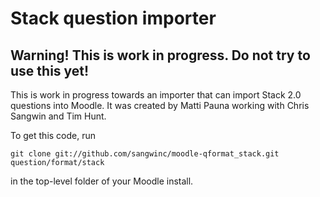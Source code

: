 Stack question importer
=======================

Warning! This is work in progress. Do not try to use this yet!
--------------------------------------------------------------

This is work in progress towards an importer that can import Stack 2.0 questions
into Moodle. It was created by Matti Pauna working with Chris Sangwin and Tim Hunt.

To get this code, run

    git clone git://github.com/sangwinc/moodle-qformat_stack.git question/format/stack

in the top-level folder of your Moodle install.
